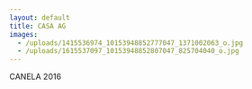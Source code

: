 ```yaml
---
layout: default
title: CASA AG
images:
  - /uploads/1415536974_10153948852777047_1371002063_o.jpg
  - /uploads/1615537097_10153948852807047_825704040_o.jpg
---
```

CANELA 2016